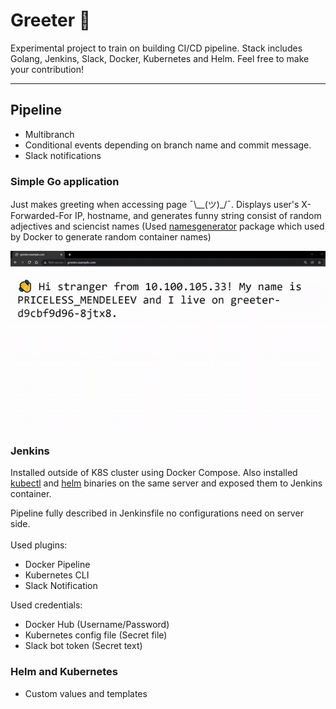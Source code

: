 # Greeter 👋
Experimental project to train on building CI/CD pipeline. Stack includes Golang, Jenkins, Slack, Docker, Kubernetes and Helm. Feel free to make your contribution!

---

## Pipeline
- Multibranch
- Conditional events depending on branch name and commit message.
- Slack notifications

### Simple Go application
Just makes greeting when accessing page ¯\\__(ツ)_/¯. Displays user's X-Forwarded-For IP, hostname, and generates funny string consist of random adjectives and sciencist names (Used [namesgenerator](https://github.com/moby/moby/blob/master/pkg/namesgenerator/names-generator.go) package which used by Docker to generate random container names)

![Greeter](.static/greeter.gif)

### Jenkins
Installed outside of K8S cluster using Docker Compose. Also installed [kubectl](https://kubernetes.io/docs/tasks/tools/install-kubectl-linux/) and [helm](https://helm.sh/docs/intro/install/) binaries on the same server and exposed them to Jenkins container.

Pipeline fully described in Jenkinsfile no configurations need on server side. \
\
Used plugins:
- Docker Pipeline
- Kubernetes CLI
- Slack Notification

Used credentials:
- Docker Hub (Username/Password)
- Kubernetes config file (Secret file)
- Slack bot token (Secret text)

### Helm and Kubernetes
- Custom values and templates
